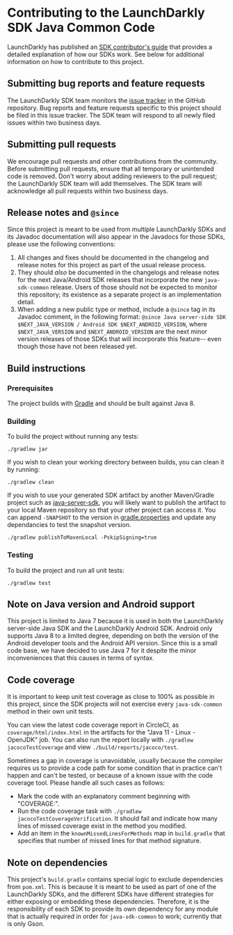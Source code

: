 # Contributing to the LaunchDarkly SDK Java Common Code
 
LaunchDarkly has published an [SDK contributor's guide](https://docs.launchdarkly.com/sdk/concepts/contributors-guide) that provides a detailed explanation of how our SDKs work. See below for additional information on how to contribute to this project.
 
## Submitting bug reports and feature requests
 
The LaunchDarkly SDK team monitors the [issue tracker](https://github.com/launchdarkly/java-sdk-common/issues) in the GitHub repository. Bug reports and feature requests specific to this project should be filed in this issue tracker. The SDK team will respond to all newly filed issues within two business days.
 
## Submitting pull requests
 
We encourage pull requests and other contributions from the community. Before submitting pull requests, ensure that all temporary or unintended code is removed. Don't worry about adding reviewers to the pull request; the LaunchDarkly SDK team will add themselves. The SDK team will acknowledge all pull requests within two business days.
 
## Release notes and `@since`

Since this project is meant to be used from multiple LaunchDarkly SDKs and its Javadoc documentation will also appear in the Javadocs for those SDKs, please use the following conventions:

1. All changes and fixes should be documented in the changelog and release notes for this project as part of the usual release process.
2. They should _also_ be documented in the changelogs and release notes for the next Java/Android SDK releases that incorporate the new `java-sdk-common` release. Users of those should not be expected to monitor this repository; its existence as a separate project is an implementation detail.
3. When adding a new public type or method, include a `@since` tag in its Javadoc comment, in the following format: `@since Java server-side SDK $NEXT_JAVA_VERSION / Android SDK $NEXT_ANDROID_VERSION`, where `$NEXT_JAVA_VERSION` and `$NEXT_ANDROID_VERSION` are the next minor version releases of those SDKs that will incorporate this feature-- even though those have not been released yet.


## Build instructions
 
### Prerequisites
 
The project builds with [Gradle](https://gradle.org/) and should be built against Java 8.
 
### Building

To build the project without running any tests:
```
./gradlew jar
```

If you wish to clean your working directory between builds, you can clean it by running:
```
./gradlew clean
```

If you wish to use your generated SDK artifact by another Maven/Gradle project such as [java-server-sdk](https://github.com/launchdarkly/java-server-sdk), you will likely want to publish the artifact to your local Maven repository so that your other project can access it. You can append `-SNAPSHOT` to the version in [gradle.properties](gradle.properties) and update any dependancies to test the snapshot version.
```
./gradlew publishToMavenLocal -PskipSigning=true
```

### Testing
 
To build the project and run all unit tests:
```
./gradlew test
```

## Note on Java version and Android support

This project is limited to Java 7 because it is used in both the LaunchDarkly server-side Java SDK and the LaunchDarkly Android SDK. Android only supports Java 8 to a limited degree, depending on both the version of the Android developer tools and the Android API version. Since this is a small code base, we have decided to use Java 7 for it despite the minor inconveniences that this causes in terms of syntax.

## Code coverage

It is important to keep unit test coverage as close to 100% as possible in this project, since the SDK projects will not exercise every `java-sdk-common` method in their own unit tests.

You can view the latest code coverage report in CircleCI, as `coverage/html/index.html` in the artifacts for the "Java 11 - Linux - OpenJDK" job. You can also run the report locally with `./gradlew jacocoTestCoverage` and view `./build/reports/jacoco/test`.

Sometimes a gap in coverage is unavoidable, usually because the compiler requires us to provide a code path for some condition that in practice can't happen and can't be tested, or because of a known issue with the code coverage tool. Please handle all such cases as follows:

* Mark the code with an explanatory comment beginning with "COVERAGE:".
* Run the code coverage task with `./gradlew jacocoTestCoverageVerification`. It should fail and indicate how many lines of missed coverage exist in the method you modified.
* Add an item in the `knownMissedLinesForMethods` map in `build.gradle` that specifies that number of missed lines for that method signature.

## Note on dependencies

This project's `build.gradle` contains special logic to exclude dependencies from `pom.xml`. This is because it is meant to be used as part of one of the LaunchDarkly SDKs, and the different SDKs have different strategies for either exposing or embedding these dependencies. Therefore, it is the responsibility of each SDK to provide its own dependency for any module that is actually required in order for `java-sdk-common` to work; currently that is only Gson.
